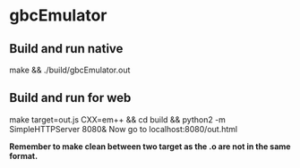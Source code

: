 # gbcEmulator

## Build and run native
make && ./build/gbcEmulator.out

## Build and run for web
make target=out.js CXX=em++ && cd build && python2 -m SimpleHTTPServer 8080& 
Now go to localhost:8080/out.html

**Remember to make clean between two target as the .o are not in the same format.**
